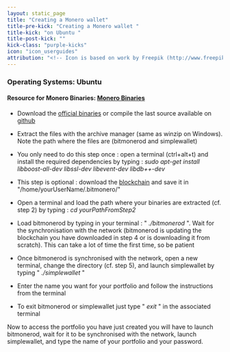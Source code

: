 ```yaml
---
layout: static_page
title: "Creating a Monero wallet"
title-pre-kick: "Creating a Monero wallet "
title-kick: "on Ubuntu "
title-post-kick: ""
kick-class: "purple-kicks"
icon: "icon_userguides"
attribution: "<!-- Icon is based on work by Freepik (http://www.freepik.com) and is licensed under Creative Commons BY 3.0 -->"
---
```


### Operating Systems:  Ubuntu

#### Resource for Monero Binaries:  [Monero Binaries](https://getmonero.org/downloads/)

- Download the [official binaries](https://getmonero.org/downloads/) or compile the last source available on [github](https://github.com/monero-project/bitmonero)

- Extract the files with the archive manager (same as winzip on Windows). Note the path where the files are (bitmonerod and simplewallet)

- You only need to do this step once : open a terminal (ctrl+alt+t) and install the required dependencies by typing : *sudo apt-get install libboost-all-dev libssl-dev libevent-dev libdb++-dev* 

- This step is optional : download the [blockchain](https://getmonero.org/downloads/) and save it in "/home/yourUserName/.bitmonero/"

- Open a terminal and load the path where your binaries are extracted (cf. step 2) by typing : *cd yourPathFromStep2*

- Load bitmonerod by typing in your terminal : " *./bitmonerod* ". Wait for the synchronisation with the network (bitmonerod is updating the blockchain you have downloaded in step 4 or is downloading it from scratch). This can take a lot of time the first time, so be patient

- Once bitmonerod is synchronised with the network, open a new terminal, change the directory (cf. step 5), and launch simplewallet by typing " *./simplewallet* "

- Enter the name you want for your portfolio and follow the instructions from the terminal

- To exit bitmonerod or simplewallet just type " *exit* " in the associated terminal

Now to access the portfolio you have just created you will have to launch bitmonerod, wait for it to be synchronised with the network, launch simplewallet, and type the name of your portfolio and your password.


